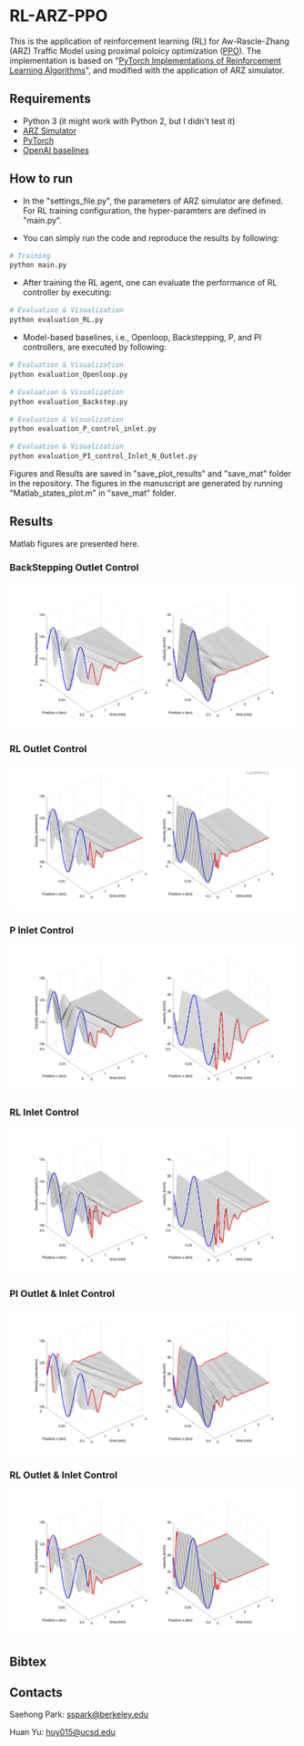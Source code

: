 # RL-ARZ-PPO

This is the application of reinforcement learning (RL) for Aw-Rascle-Zhang (ARZ) Traffic Model using proximal poloicy optimization ([PPO](https://github.com/openai/baselines/tree/master/baselines/ppo1)). The implementation is based on "[PyTorch Implementations of Reinforcement Learning Algorithms](https://github.com/ikostrikov/pytorch-a2c-ppo-acktr-gail)", and modified with the application of ARZ simulator.

## Requirements

* Python 3 (it might work with Python 2, but I didn't test it)
* [ARZ Simulator](https://github.com/saehong/gym_arz_sim)
* [PyTorch](http://pytorch.org/)
* [OpenAI baselines](https://github.com/openai/baselines)

## How to run

* In the "settings_file.py", the parameters of ARZ simulator are defined. For RL training configuration, the hyper-paramters are defined in "main.py".

* You can simply run the code and reproduce the results by following:

```bash
# Training
python main.py

```

* After training the RL agent, one can evaluate the performance of RL controller by executing:
```bash
# Evaluation & Visualization
python evaluation_RL.py

```

* Model-based baselines, i.e., Openloop, Backstepping, P, and PI controllers, are executed by following:
```bash
# Evaluation & Visualization
python evaluation_Openloop.py

```

```bash
# Evaluation & Visualization
python evaluation_Backstep.py

```

```bash
# Evaluation & Visualization
python evaluation_P_control_inlet.py

```

```bash
# Evaluation & Visualization
python evaluation_PI_control_Inlet_N_Outlet.py

```

Figures and Results are saved in "save_plot_results" and "save_mat" folder in the repository. The figures in the manuscript are generated by running "Matlab_states_plot.m" in "save_mat" folder.

## Results
Matlab figures are presented here.


### BackStepping Outlet Control
![BKST_Outlet](imgs/ARZ_BKST_Outlet.png)


### RL Outlet Control

![RL_Outlet](imgs/ARZ_RL_Outlet.png)

### P Inlet Control

![P_Inlet](imgs/ARZ_P_Inlet.png)

### RL Inlet Control

![RL_Inlet](imgs/ARZ_RL_Inlet.png)

### PI Outlet & Inlet Control

![PI_OutletInlet](imgs/ARZ_PI_Outlet_N_Inlet.png)

### RL Outlet & Inlet Control

![RL_OutletInlet](imgs/ARZ_RL_Outlet_N_Inlet.png)


## Bibtex

## Contacts

Saehong Park: sspark@berkeley.edu

Huan Yu: huy015@ucsd.edu




